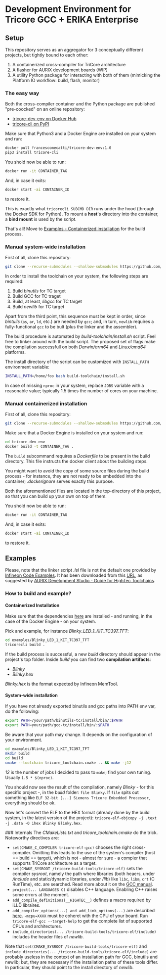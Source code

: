 # Development Environment for Tricore GCC + ERIKA Enterprise

## Setup
This repository serves as an aggregator for 3 conceptually different projects, but tightly bound to each other:
 1. A containerized cross-compiler for TriCore architecture
 2. A flasher for AURIX development boards (WIP)
 3. A utility Python package for interacting with both of them (mimicking the Platform IO workflow: build, flash, monitor)

### The easy way
Both the cross-compiler container and the Python package are published "pre-coocked" on an online repository:
 - [tricore-dev-env on Docker Hub](https://hub.docker.com/repository/docker/francescomecatti/tricore-dev-env)
 - [tricore-cli on PyPI](https://pypi.org/project/tricore-cli/)

Make sure that Python3 and a Docker Engine are installed on your system and run:
```bash
docker pull francescomecatti/tricore-dev-env:1.0
pip3 install tricore-cli
```

You shold now be able to run:
```bash
docker run -it CONTAINER_TAG
```

And, in case it exits:
```bash
docker start -ai CONTAINER_ID
```
to restore it.

This is exactly what `tricorecli SUBCMD DIR` runs under the hood (through the Docker SDK for Python). To mount a **host**'s directory into the container, a **bind mount** is used by the script.

That's all! Move to [Examples - Containerized installation](#containerized-installation) for the build process.

### Manual system-wide installation
First of all, clone this repository:
```bash
git clone --recurse-submodules --shallow-submodules https://github.com/mc-cat-tty/tricore-dev-env
```

In order to install the toolchain on your system, the following steps are required:
 1. Build _binutils_ for TC target
 2. Build GCC for TC traget
 3. Build, at least, _libgcc_ for TC target
 4. Build _newlib_ for TC target

Apart from the third point, this sequence must be kept in order, since _bintuils_ (`as`, `ar`, `ld`, etc.) are needed by `gcc`; and, in turn, `newlib` requires a fully-functional `gcc` to be bult (plus the linker and the assembler).

The build procedure is automated by _build-toolchain/install.sh_ script. Feel free to tinker around with the build script.
The proposed set of flags make the compilation successfull on both _Darwin/arm64_ and _Linux/amd64_ platforms.

The install directory of the script can be customized with `INSTALL_PATH` environment variable:
```bash
INSTALL_PATH=/home/foo bash build-toolchain/install.sh
```

In case of missing `nproc` in your system, replace `JOBS` variable with a reasonable value; typically 1.5 times the number of cores on your machine.

### Manual containerized installation
First of all, clone this repository:
```bash
git clone --recurse-submodules --shallow-submodules https://github.com/mc-cat-tty/tricore-dev-env
```

Make sure that a Docker Engine is installed on your system and run:
```bash
cd tricore-dev-env
docker build -t CONTAINER_TAG .
```

The `build` subcommand requires a _Dockerfile_ to be present in the build directory. This file instructs the docker client about the building steps.

You might want to avoid the copy of some source files during the build process - for instance, they are not ready to be embedded into the container; _.dockerignore_ serves exactly this purpose.

Both the aforementioned files are located in the top-directory of this project, so that you can build up your own on top of them.

You shold now be able to run:
```bash
docker run -it CONTAINER_TAG
```

And, in case it exits:
```bash
docker start -ai CONTAINER_ID
```
to restore it.

## Examples
Please, note that the linker script _.lsl_ file is not the default one provided by [Infineon Code Examples](https://github.com/Infineon/AURIX_code_examples). It has been downloaded from this [URL](https://nextcloud.hightec-rt.com/index.php/s/BG72PCMP7jrEcki), as suggested by [AURIX Development Studio - Guide for HighTec Toolchains](https://free-entry-toolchain.hightec-rt.com/aurix_dev_studio_with_hightec_gcc.pdf).

### How to build and example?
#### Containerized Installation
Make sure that the dependencies [here](#the-easy-way) are installed - and running, in the case of the Docker Engine - on your system.

Pick and example, for instance _Blinky_LED\_1\_KIT\_TC397\_TFT_:
```bash
cd examples/Blinky_LED_1_KIT_TC397_TFT
tricorecli build .
```

If the build process is successful, a new _build_ directory should appear in the project's top folder. Inside _build_ you can find two **compilation artifacts**:
 - _Blinky_
 - _Blinky.hex_

_Blinky.hex_ is the format expected by Infineon MemTool.

#### System-wide installation
If you have not already exported binutils and gcc paths into PATH env var, do the following:
```bash
export PATH=/your/path/binutils-tc/install/bin/:$PATH
export PATH=your/path/gcc-tc/install/bin/:$PATH
```

Be aware that your path may change. It depends on the configuration of your environment.

```bash
cd examples/Blinky_LED_1_KIT_TC397_TFT
mkdir build
cd build
cmake --toolchain tricore_toolchain.cmake .. && make -j12
```

_12_ is the number of jobs I decided to pass to `make`; find your own tuning. Usually `1.5 * $(nproc)`.

You should now see the result of the compilation, namely _Blinky_ - for this specific project -, in the _build_ folder: `file Blinky`. If `file` spits out something like `ELF 32-bit [...] Siemens Tricore Embedded Processor`, everything should be ok.

Now let's convert the ELF to the HEX format (already done by the build system, in the latest version of the project): `tricore-elf-objcopy -j .text -j .data -O ihex Blinky Blinky.hex`.

### Internals
The _CMakeLists.txt_ and _tricore\_toolchain.cmake_ do the trick. Noteworthy directives are:
 - `set(CMAKE_C_COMPILER tricore-elf-gcc)` chooses the right cross-compiler. Omitting this leads to the use of the system's compiler (host == build == target), which is not - almost for sure - a compier that supports TriCore architecture as a target.
 - `set(CMAKE_SYSROOT /tricore-build-tools/tricore-elf)` sets the compiler _sysroot_, namely the path where libraries (both heaers, under _/include_ and static/dynamic libraries, under _/lib_) like `libc`, `libm`, `crt` (C RunTime), etc. are searched. Read more about it on the [GCC manual](https://gcc.gnu.org/onlinedocs/gcc/Directory-Options.html).
 - `project(... LANGUAGES C)` disables C++ language. Enabling C++ raises some errors at the moment.
 - `add_compile_definitions(__HIGHTEC__)` defines a macro required by iLLD libraires.
 - `add_compiler_options(...) and add_link_options(...)` are described [here](https://free-entry-toolchain.hightec-rt.com/aurix_dev_studio_with_hightec_gcc.pdf). `-mcpu=XXXX` must be coheret with the CPU of your board. Run `tricore-elf-gcc --target-help` to get the complete list of supported CPUs and architectures.
 - `include_directories(... /tricore-build-tools/tricore-elf/include)` includes the header files of _newlib_. 

Note that `set(CMAKE_SYSROOT /tricore-build-tools/tricore-elf)` and `include_directories(... /tricore-build-tools/tricore-elf/include)` are probably useless in the context of an installation path for GCC, binutils and newlib; but, they are necessary if the installation paths of these tools differ. 
In particular, they should point to the install directory of _newlib_.